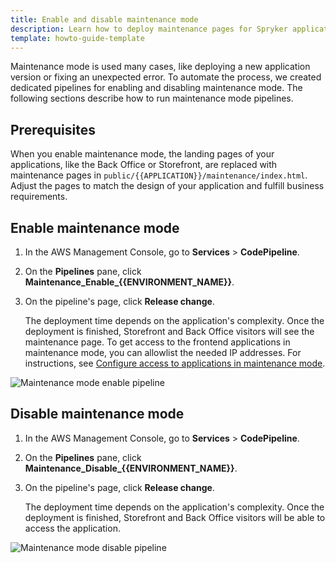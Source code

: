 ```yaml
---
title: Enable and disable maintenance mode
description: Learn how to deploy maintenance pages for Spryker applications.
template: howto-guide-template
---
```


Maintenance mode is used many cases, like deploying a new application version or fixing an unexpected error. To automate the process, we created dedicated pipelines for enabling and disabling maintenance mode. The following sections describe how to run maintenance mode pipelines.

## Prerequisites

When you enable maintenance mode, the landing pages of your applications, like the Back Office or Storefront, are replaced with maintenance pages in `public/{{APPLICATION}}/maintenance/index.html`. Adjust the pages to match the design of your application and fulfill business requirements.

## Enable maintenance mode

1. In the AWS Management Console, go to **Services** > **CodePipeline**.
2. On the **Pipelines** pane, click **Maintenance_Enable_{{ENVIRONMENT_NAME}}**.
3. On the pipeline's page, click **Release change**.

    The deployment time depends on the application's complexity. Once the deployment is finished, Storefront and Back Office visitors will see the maintenance page. To get access to the frontend applications in maintenance mode, you can allowlist the needed IP addresses. For instructions, see [Configure access to applications in maintenance mode](/docs/cloud/dev/spryker-cloud-commerce-os/manage-maintenance-mode/configure-access-to-applications-in-maintenance-mode.html).

![Maintenance mode enable pipeline](https://spryker.s3.eu-central-1.amazonaws.com/docs/cloud/spryker-cloud-commerce-os/enable-and-disable-maintenance-mode.md/maintenance-enable-pipeline.png)

## Disable maintenance mode

1. In the AWS Management Console, go to **Services** > **CodePipeline**.
2. On the **Pipelines** pane, click **Maintenance_Disable_{{ENVIRONMENT_NAME}}**.
3. On the pipeline's page, click **Release change**.

    The deployment time depends on the application's complexity. Once the deployment is finished, Storefront and Back Office visitors will be able to access the application.

![Maintenance mode disable pipeline](https://spryker.s3.eu-central-1.amazonaws.com/docs/cloud/spryker-cloud-commerce-os/enable-and-disable-maintenance-mode.md/maintenance-disable-pipeline.png)
